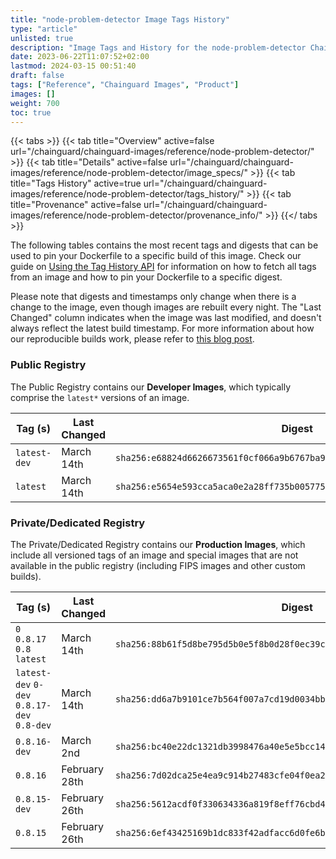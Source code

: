 ```yaml
---
title: "node-problem-detector Image Tags History"
type: "article"
unlisted: true
description: "Image Tags and History for the node-problem-detector Chainguard Image"
date: 2023-06-22T11:07:52+02:00
lastmod: 2024-03-15 00:51:40
draft: false
tags: ["Reference", "Chainguard Images", "Product"]
images: []
weight: 700
toc: true
---
```


{{< tabs >}}
{{< tab title="Overview" active=false url="/chainguard/chainguard-images/reference/node-problem-detector/" >}}
{{< tab title="Details" active=false url="/chainguard/chainguard-images/reference/node-problem-detector/image_specs/" >}}
{{< tab title="Tags History" active=true url="/chainguard/chainguard-images/reference/node-problem-detector/tags_history/" >}}
{{< tab title="Provenance" active=false url="/chainguard/chainguard-images/reference/node-problem-detector/provenance_info/" >}}
{{</ tabs >}}

The following tables contains the most recent tags and digests that can be used to pin your Dockerfile to a specific build of this image. Check our guide on [Using the Tag History API](/chainguard/chainguard-images/using-the-tag-history-api/) for information on how to fetch all tags from an image and how to pin your Dockerfile to a specific digest.

Please note that digests and timestamps only change when there is a change to the image, even though images are rebuilt every night. The "Last Changed" column indicates when the image was last modified, and doesn't always reflect the latest build timestamp. For more information about how our reproducible builds work, please refer to [this blog post](https://www.chainguard.dev/unchained/reproducing-chainguards-reproducible-image-builds).

### Public Registry
The Public Registry contains our **Developer Images**, which typically comprise the `latest*` versions of an image.

| Tag (s)       | Last Changed | Digest                                                                    |
|---------------|--------------|---------------------------------------------------------------------------|
|  `latest-dev` | March 14th   | `sha256:e68824d6626673561f0cf066a9b6767ba995118c5d04b81796d3e1402e39856c` |
|  `latest`     | March 14th   | `sha256:e5654e593cca5aca0e2a28ff735b00577500e21bab85968493d82c1a8d98ff6a` |


### Private/Dedicated Registry
The Private/Dedicated Registry contains our **Production Images**, which include all versioned tags of an image and special images that are not available in the public registry (including FIPS images and other custom builds).

| Tag (s)                                      | Last Changed  | Digest                                                                    |
|----------------------------------------------|---------------|---------------------------------------------------------------------------|
|  `0` `0.8.17` `0.8` `latest`                 | March 14th    | `sha256:88b61f5d8be795d5b0e5f8b0d28f0ec39ce4a825118440c63fb597158c1e9793` |
|  `latest-dev` `0-dev` `0.8.17-dev` `0.8-dev` | March 14th    | `sha256:dd6a7b9101ce7b564f007a7cd19d0034bb24bce754462bd9e27a3198df4a1ded` |
|  `0.8.16-dev`                                | March 2nd     | `sha256:bc40e22dc1321db3998476a40e5e5bcc14e305eed12dfd88e35715f13c43e92b` |
|  `0.8.16`                                    | February 28th | `sha256:7d02dca25e4ea9c914b27483cfe04f0ea2b397f53c2c659f286f57f9983ac0d4` |
|  `0.8.15-dev`                                | February 26th | `sha256:5612acdf0f330634336a819f8eff76cbd4d1516ccb40c3f3126c09bafa10b722` |
|  `0.8.15`                                    | February 26th | `sha256:6ef43425169b1dc833f42adfacc6d0fe6beed2a36986fc62186ba20e7312b2ba` |

